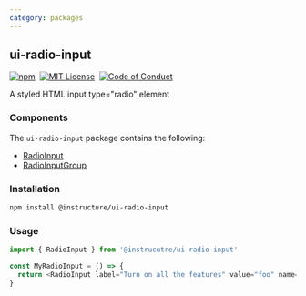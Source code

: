 ```yaml
---
category: packages
---
```


## ui-radio-input

[![npm][npm]][npm-url]&nbsp;
[![MIT License][license-badge]][license]&nbsp;
[![Code of Conduct][coc-badge]][coc]

A styled HTML input type="radio" element

### Components

The `ui-radio-input` package contains the following:

- [RadioInput](#RadioInput)
- [RadioInputGroup](#RadioInputGroup)

### Installation

```sh
npm install @instructure/ui-radio-input
```

### Usage

```js
import { RadioInput } from '@instrucutre/ui-radio-input'

const MyRadioInput = () => {
  return <RadioInput label="Turn on all the features" value="foo" name="bar" />
}
```

[npm]: https://img.shields.io/npm/v/@instructure/ui-radio-input.svg
[npm-url]: https://npmjs.com/package/@instructure/ui-radio-input
[license-badge]: https://img.shields.io/npm/l/instructure-ui.svg?style=flat-square
[license]: https://github.com/instructure/instructure-ui/blob/master/LICENSE
[coc-badge]: https://img.shields.io/badge/code%20of-conduct-ff69b4.svg?style=flat-square
[coc]: https://github.com/instructure/instructure-ui/blob/master/CODE_OF_CONDUCT.md
